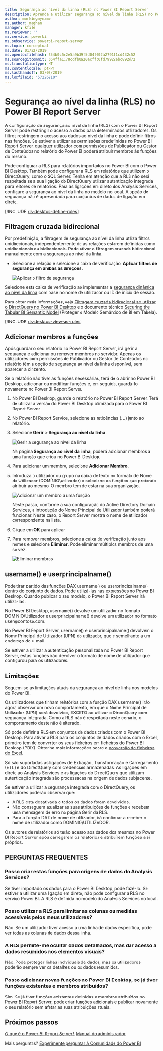 ```yaml
---
title: Segurança ao nível da linha (RLS) no Power BI Report Server
description: Aprenda a utilizar segurança ao nível da linha (RLS) no Power BI Report Server.
author: markingmyname
ms.author: maghan
manager: kfile
ms.reviewer: ''
ms.service: powerbi
ms.subservice: powerbi-report-server
ms.topic: conceptual
ms.date: 01/22/2019
ms.openlocfilehash: 254b0c5c2e5a9b39f5d04f002a2791f1cd432c52
ms.sourcegitcommit: 364ffa1178cdfb0a20acffc0fd79922ebc892d72
ms.translationtype: HT
ms.contentlocale: pt-PT
ms.lasthandoff: 03/02/2019
ms.locfileid: "57226210"
---
```

# <a name="row-level-security-rls-in-power-bi-report-server"></a>Segurança ao nível da linha (RLS) no Power BI Report Server

A configuração da segurança ao nível da linha (RLS) com o Power BI Report Server pode restringir o acesso a dados para determinados utilizadores. Os filtros restringem o acesso aos dados ao nível da linha e pode definir filtros nas funções.  Se estiver a utilizar as permissões predefinidas no Power BI Report Server, qualquer utilizador com permissões de Publicador ou Gestor de Conteúdos no relatório do Power BI poderá atribuir membros às funções do mesmo.    

Pode configurar a RLS para relatórios importados no Power BI com o Power BI Desktop. Também pode configurar a RLS em relatórios que utilizem o DirectQuery, como o SQL Server.  Tenha em atenção que a RLS não será respeitada se a sua ligação do DirectQuery utilizar autenticação integrada para leitores de relatórios. Para as ligações em direto dos Analysis Services, configure a segurança ao nível da linha no modelo no local. A opção de segurança não é apresentada para conjuntos de dados de ligação em direto. 

[!INCLUDE [rls-desktop-define-roles](../includes/rls-desktop-define-roles.md)]

## <a name="bidirectional-cross-filtering"></a>Filtragem cruzada bidirecional

Por predefinição, a filtragem de segurança ao nível da linha utiliza filtros unidirecionais, independentemente de as relações estarem definidas como unidirecionais ou bidirecionais. Pode ativar a filtragem cruzada bidirecional manualmente com a segurança ao nível da linha.

- Selecione a relação e selecione a caixa de verificação  **Aplicar filtros de segurança em ambas as direções** . 

    ![Aplicar o filtro de segurança](media/row-level-security-report-server/rls-apply-security-filter.png)

Selecione esta caixa de verificação ao implementar a  [segurança dinâmica ao nível da linha](https://docs.microsoft.com/sql/analysis-services/supplemental-lesson-implement-dynamic-security-by-using-row-filters) com base no nome de utilizador ou ID de início de sessão. 

Para obter mais informações, veja [Filtragem cruzada bidirecional ao utilizar o DirectQuery no Power BI Desktop](../desktop-bidirectional-filtering.md) e o documento técnico [Securing the Tabular BI Semantic Model](http://download.microsoft.com/download/D/2/0/D20E1C5F-72EA-4505-9F26-FEF9550EFD44/Securing%20the%20Tabular%20BI%20Semantic%20Model.docx) (Proteger o Modelo Semântico de BI em Tabela).

[!INCLUDE [rls-desktop-view-as-roles](../includes/rls-desktop-view-as-roles.md)]


## <a name="add-members-to-roles"></a>Adicionar membros a funções 

Após guardar o seu relatório no Power BI Report Server, irá gerir a segurança e adicionar ou remover membros no servidor. Apenas os utilizadores com permissões de Publicador ou Gestor de Conteúdos no relatório têm a opção de segurança ao nível da linha disponível, sem aparecer a cinzento.

 Se o relatório não tiver as funções necessárias, terá de o abrir no Power BI Desktop, adicionar ou modificar funções e, em seguida, guardá-lo novamente no Power BI Report Server. 

1. No Power BI Desktop, guarde o relatório no Power BI Report Server. Terá de utilizar a versão do Power BI Desktop otimizada para o Power BI Report Server.
2. No Power BI Report Service, selecione as reticências (**…**) junto ao relatório. 

3. Selecione **Gerir** > **Segurança ao nível da linha**. 

     ![Gerir a segurança ao nível da linha](media/row-level-security-report-server/power-bi-report-server-rls-dialog.png)

    Na página **Segurança ao nível da linha**, poderá adicionar membros a uma função que criou no Power BI Desktop.

5. Para adicionar um membro, selecione **Adicionar Membro**.

1. Introduza o utilizador ou grupo na caixa de texto no formato de Nome de Utilizador (DOMÍNIO\utilizador) e selecione as funções que pretende atribuir ao mesmo. O membro tem de estar na sua organização.   

    ![Adicionar um membro a uma função](media/row-level-security-report-server/power-bi-report-server-add-members.png)

    Neste passo, conforme a sua configuração do Active Directory Domain Services, a introdução do Nome Principal de Utilizador também poderá funcionar. Neste caso, o Report Server mostra o nome de utilizador correspondente na lista.

1. Clique em **OK** para aplicar.   

8. Para remover membros, selecione a caixa de verificação junto aos nomes e selecione **Eliminar**.  Pode eliminar múltiplos membros de uma só vez. 

    ![Eliminar membros](media/row-level-security-report-server/power-bi-report-server-delete-members.png)


## <a name="username-and-userprincipalname"></a>username() e userprincipalname()

Pode tirar partido das funções DAX username() ou userprincipalname() dentro do conjunto de dados. Pode utilizá-las nas expressões no Power BI Desktop. Quando publicar o seu modelo, o Power BI Report Server irá utilizá-las.

No Power BI Desktop, username() devolve um utilizador no formato DOMÍNIO\Utilizador e userprincipalname() devolve um utilizador no formato user@contoso.com.

No Power BI Report Server, username() e userprincipalname() devolvem o Nome Principal de Utilizador (UPN) do utilizador, que é semelhante a um endereço de e-mail.

Se estiver a utilizar a autenticação personalizada no Power BI Report Server, estas funções irão devolver o formato de nome de utilizador que configurou para os utilizadores.  

## <a name="limitations"></a>Limitações 

Seguem-se as limitações atuais da segurança ao nível de linha nos modelos do Power BI. 

Os utilizadores que tinham relatórios com a função DAX username() irão agora observar um novo comportamento, em que o Nome Principal de Utilizador (UPN) será devolvido, EXCETO ao utilizar o DirectQuery com segurança integrada.  Como a RLS não é respeitada neste cenário, o comportamento deste não é alterado.

Só pode definir a RLS em conjuntos de dados criados com o Power BI Desktop. Para ativar a RLS para os conjuntos de dados criados com o Excel, primeiro tem de converter os seus ficheiros em ficheiros do Power BI Desktop (PBIX). Obtenha mais informações sobre a [conversão de ficheiros do Excel](../desktop-import-excel-workbooks.md).

Só são suportadas as ligações de Extração, Transformação e Carregamento (ETL) e do DirectQuery com credenciais armazenadas. As ligações em direto ao Analysis Services e as ligações do DirectQuery que utilizam autenticação integrada são processadas na origem de dados subjacente. 

Se estiver a utilizar a segurança integrada com o DirectQuery, os utilizadores poderão observar que:
- A RLS está desativada e todos os dados foram devolvidos.
- Não conseguem atualizar as suas atribuições de funções e recebem uma mensagem de erro na página Gerir da RLS.
- Para a função DAX de nome de utilizador, irá continuar a receber o nome de utilizador como DOMÍNIO\UTILIZADOR. 

Os autores de relatórios só terão acesso aos dados dos mesmos no Power BI Report Server após carregarem os relatórios e atribuírem funções a si próprios. 

 

## <a name="faq"></a>PERGUNTAS FREQUENTES 

### <a name="can-i-create-these-roles-for-analysis-services-data-sources"></a>Posso criar estas funções para origens de dados do Analysis Services? 

Se tiver importado os dados para o Power BI Desktop, pode fazê-lo. Se estiver a utilizar uma ligação em direto, não pode configurar a RLS no serviço Power BI. A RLS é definida no modelo do Analysis Services no local. 

### <a name="can-i-use-rls-to-limit-the-columns-or-measures-accessible-by-my-users"></a>Posso utilizar a RLS para limitar as colunas ou medidas acessíveis pelos meus utilizadores? 

Não. Se um utilizador tiver acesso a uma linha de dados específica, pode ver todas as colunas de dados dessa linha. 

### <a name="does-rls-let-me-hide-detailed-data-but-give-access-to-data-summarized-in-visuals"></a>A RLS permite-me ocultar dados detalhados, mas dar acesso a dados resumidos nos elementos visuais? 

Não. Pode proteger linhas individuais de dados, mas os utilizadores poderão sempre ver os detalhes ou os dados resumidos. 

### <a name="can-i-add-new-roles-in-power-bi-desktop-if-i-already-have-existing-roles-and-members-assigned"></a>Posso adicionar novas funções no Power BI Desktop, se já tiver funções existentes e membros atribuídos? 

Sim. Se já tiver funções existentes definidas e membros atribuídos no Power BI Report Server, pode criar funções adicionais e publicar novamente o seu relatório sem afetar as suas atribuições atuais. 
 

## <a name="next-steps"></a>Próximos passos

[O que é o Power BI Report Server?](get-started.md) 
[Manual do administrador](admin-handbook-overview.md)  

Mais perguntas? [Experimente perguntar à Comunidade do Power BI](https://community.powerbi.com/)
